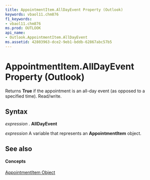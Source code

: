 ```yaml
---
title: AppointmentItem.AllDayEvent Property (Outlook)
keywords: vbaol11.chm876
f1_keywords:
- vbaol11.chm876
ms.prod: OUTLOOK
api_name:
- Outlook.AppointmentItem.AllDayEvent
ms.assetid: 42803963-dce2-9eb1-bddb-62867abc57b5
---
```



# AppointmentItem.AllDayEvent Property (Outlook)

Returns  **True** if the appointment is an all-day event (as opposed to a specified time). Read/write.


## Syntax

 _expression_ . **AllDayEvent**

 _expression_ A variable that represents an **AppointmentItem** object.


## See also


#### Concepts


[AppointmentItem Object](appointmentitem-object-outlook.md)

